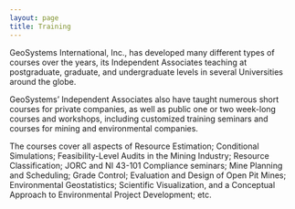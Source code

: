 ```yaml
---
layout: page
title: Training
---
```


GeoSystems International, Inc., has developed many different types of courses over the years, its Independent Associates teaching at postgraduate, graduate, and undergraduate levels in several Universities around the globe. 

GeoSystems’ Independent Associates also have taught numerous short courses for private companies, as well as public one or two week-long courses and workshops, including customized training seminars and courses for mining and environmental companies. 
  
The courses cover all aspects of Resource Estimation; Conditional Simulations; Feasibility-Level Audits in the Mining Industry; Resource Classification; JORC and NI 43-101 Compliance seminars; Mine Planning and Scheduling; Grade Control; Evaluation and Design of Open Pit Mines; Environmental Geostatistics; Scientific Visualization, and a Conceptual Approach to Environmental Project Development; etc. 

